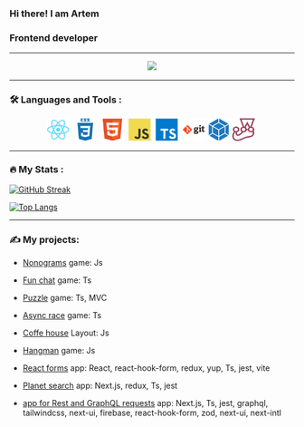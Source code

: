 ### Hi there! I am Artem

### Frontend developer

---

<div id="header" align="center">
  <img src="https://media.giphy.com/media/QNFhOolVeCzPQ2Mx85/giphy.gif" width="300"/>
</div>

---

### :hammer_and_wrench: Languages and Tools :

<div align="center">
  <img src="https://github.com/devicons/devicon/blob/master/icons/react/react-original.svg"  title="React" alt="React" width="40" height="40"/>&nbsp;
  <!-- <img src="https://github.com/devicons/devicon/blob/master/icons/nodejs/nodejs-plain-wordmark.svg"  title="Node" alt="Node" width="40" height="40"/>&nbsp; -->
  <img src="https://github.com/devicons/devicon/blob/master/icons/css3/css3-plain-wordmark.svg"  title="CSS3" alt="CSS" width="40" height="40"/>&nbsp;
  <img src="https://github.com/devicons/devicon/blob/master/icons/html5/html5-original.svg" title="HTML5" alt="HTML" width="40" height="40"/>&nbsp;
  <img src="https://github.com/devicons/devicon/blob/master/icons/javascript/javascript-original.svg" title="JavaScript" alt="JavaScript" width="40" height="40"/>&nbsp;
  <img src="https://github.com/devicons/devicon/blob/master/icons/typescript/typescript-original.svg"  title="TypeScript" alt="TypeScript" width="40" height="40"/>&nbsp;
  <img src="https://github.com/devicons/devicon/blob/master/icons/git/git-original-wordmark.svg" title="Git" **alt="Git" width="40" height="40"/>
  <img src="https://github.com/devicons/devicon/blob/master/icons/webpack/webpack-plain.svg" title="WebPack" **alt="WebPack" width="40" height="40"/>
  <img src="https://github.com/devicons/devicon/blob/master/icons/jest/jest-plain.svg"  title="Jest" alt="Jest" width="40" height="40"/>&nbsp;
</div>

---

### :fire: My Stats :

[![GitHub Streak](http://github-readme-streak-stats.herokuapp.com?user=misterT1A&theme=dark&background=000000)](https://git.io/streak-stats)

[![Top Langs](https://github-readme-stats.vercel.app/api/top-langs/?username=misterT1A&layout=compact&theme=vision-friendly-dark)](https://github.com/anuraghazra/github-readme-stats)

---

### :writing_hand: My projects:

- [Nonograms](https://rolling-scopes-school.github.io/mistert1a-JSFE2023Q4/nonograms/) game: Js
- [Fun chat](https://rolling-scopes-school.github.io/mistert1a-JSFE2023Q4/fun-chat/#) game: Ts
- [Puzzle](https://rolling-scopes-school.github.io/mistert1a-JSFE2023Q4/rss-puzzle/) game: Ts, MVC
- [Async race](https://rolling-scopes-school.github.io/mistert1a-JSFE2023Q4/async-race/) game: Ts
- [Coffe house](https://rolling-scopes-school.github.io/mistert1a-JSFE2023Q4/coffee-house/) Layout: Js
- [Hangman](https://rolling-scopes-school.github.io/mistert1a-JSFE2023Q4/hangman/) game: Js
- [React forms](https://react-task-forms.netlify.app/) app: React, react-hook-form, redux, yup, Ts, jest, vite
- [Planet search](https://next-js-redux-app-cgj1.vercel.app/) app: Next.js, redux, Ts, jest

- [app for Rest and GraphQL requests](https://graphiql-app-kappa.vercel.app/) app: Next.js, Ts, jest, graphql, tailwindcss, next-ui, firebase, react-hook-form, zod, next-ui, next-intl
